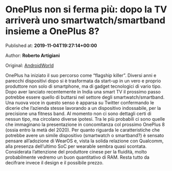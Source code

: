 
# OnePlus non si ferma più: dopo la TV arriverà uno smartwatch/smartband insieme a OnePlus 8?

Published at: **2019-11-04T19:27:14+00:00**

Author: **Roberto Artigiani**

Original: [AndroidWorld](https://www.androidworld.it/2019/11/04/oneplus-non-si-ferma-piu-la-tv-arrivera-uno-smartwatchsmartband-insieme-oneplus-8-678208/)

OnePlus ha iniziato il suo percorso come “flagship killer”. Diversi anni e parecchi dispositivi dopo si è trasformata da start-up in un vero e proprio produttore non solo di smartphone, ma di gadget tecnologici di vario tipo. Dopo aver lanciato recentemente in India una smart TV il prossimo passo potrebbe essere quello di buttarsi nel settore degli smartwatch/smartband.
Una nuova voce in questo senso è apparsa su Twitter confermando le dicerie che l’azienda stesse lavorando a un dispositivo indossabile, per la precisione una fitness band. Al momento non ci sono dettagli certi di nessun tipo, ma circolano diverse ipotesi. Tra le più probabili ci sono quelle che immaginano la presentazione in concomitanza col prossimo OnePlus 8 (ossia entro la metà del 2020).
Per quanto riguarda le caratteristiche che potrebbe avere un simile dispositivo (smartwatch o smartband?) è sensato pensare all’adozione di WearOS e, vista la solida relazione con Qualcomm, alla presenza dell’ultimo SoC per wearable sembra quasi scontata. Considerata l’attenzione del produttore cinese per la fluidità, molto probabilmente vedremo un buon quantitativo di RAM. Resta tutto da decifrare invece il design e il possibile prezzo.
